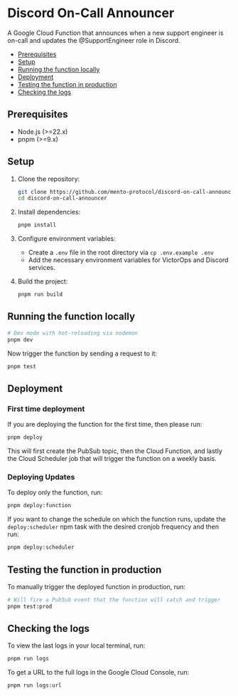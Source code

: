 # Discord On-Call Announcer

A Google Cloud Function that announces when a new support engineer is on-call and updates the @SupportEngineer role in Discord.

- [Prerequisites](#prerequisites)
- [Setup](#setup)
- [Running the function locally](#running-the-function-locally)
- [Deployment](#deployment)
- [Testing the function in production](#testing-the-function-in-production)
- [Checking the logs](#checking-the-logs)

## Prerequisites

- Node.js (>=22.x)
- pnpm (>=9.x)

## Setup

1. Clone the repository:

   ```sh
   git clone https://github.com/mento-protocol/discord-on-call-announcer.git
   cd discord-on-call-announcer
   ```

2. Install dependencies:

   ```sh
   pnpm install
   ```

3. Configure environment variables:

   - Create a `.env` file in the root directory via `cp .env.example .env`
   - Add the necessary environment variables for VictorOps and Discord services.

4. Build the project:

   ```sh
   pnpm run build
   ```

## Running the function locally

```sh
# Dev mode with hot-reloading via nodemon
pnpm dev
```

Now trigger the function by sending a request to it:

```sh
pnpm test
```

## Deployment

### First time deployment

If you are deploying the function for the first time, then please run:

```sh
pnpm deploy
```

This will first create the PubSub topic, then the Cloud Function, and lastly the Cloud Scheduler job that will trigger the function on a weekly basis.

### Deploying Updates

To deploy only the function, run:

```sh
pnpm deploy:function
```

If you want to change the schedule on which the function runs, update the `deploy:scheduler` npm task with the desired cronjob frequency and then run:

```sh
pnpm deploy:scheduler
```

## Testing the function in production

To manually trigger the deployed function in production, run:

```sh
# Will fire a PubSub event that the function will catch and trigger
pnpm test:prod
```

## Checking the logs

To view the last logs in your local terminal, run:

```sh
pnpm run logs
```

To get a URL to the full logs in the Google Cloud Console, run:

```sh
pnpm run logs:url
```
